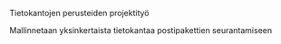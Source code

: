 Tietokantojen perusteiden projektityö

Mallinnetaan yksinkertaista tietokantaa postipakettien seurantamiseen
